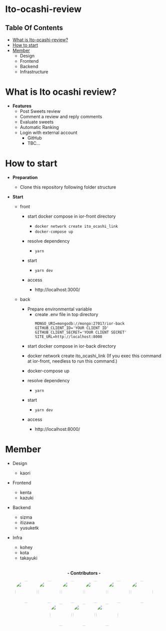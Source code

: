 Ito-ocashi-review
=====================

Table Of Contents
-----------------
- [What is Ito-ocashi-review?](#what-is-ito-ocashi-review)
- [How to start](#How-to-Start)
- [Member](#Member)
  - Design
  - Frontend
  - Backend
  - Infrastructure
  
What is Ito ocashi review?
==========================

* **Features**
    * Post Sweets review
    * Comment a review and reply comments
    * Evaluate sweets
    * Automatic Ranking
    * Login with external account
      - GitHub
      - TBC...

How to start
============

* **Preparation**
   * Clone this repository following folder structure     
   
*  **Start**
     - front
       - start docker compose in ior-front directory
         - `docker network create ito_ocashi_link`
         - `docker-compose up`
       
       - resolve dependency
         - `yarn`
       - start 
         - `yarn dev`
       - access
         - http://localhost:3000/
         
     - back
        * Prepare environmental variable
          - create .env file in top directory 
            ```
            MONGO_URI=mongodb://mongo:27017/ior-back
            GITHUB_CLIENT_ID='YOUR CLIENT ID'
            GITHUB_CLIENT_SECRET='YOUR CLIENT SECRET'
            SITE_URL=http://localhost:8000
            ```
          
        - start docker compose in ior-back directory
         - docker network create ito_ocashi_link (If you exec this command at ior-front, needless to run this command.)
         - docker-compose up
       
       - resolve dependency
         - `yarn`
       - start 
         - `yarn dev`
       - access
         - http://localhost:8000/
         
Member
======

- Design
  - kaori
  
- Frontend
  - kenta
  - kazuki
  
- Backend
  - sizma
  - itizawa
  - yusuketk
  
- Infra
  - kohey
  - kota
  - takayuki


<p align="center">
  <br>
  <b><a>- Contributors -</a></b><br>
  <br>
  <b><a><a href="https://github.com/zahmis"><img src="https://avatars1.githubusercontent.com/u/57100766?s=460&u=07ff350519633aa04f9988a2f635c7dd1160e061&v=4" width="70px;" style="border-radius: 50%;" /></a></b>
  <b><a><a href="https://github.com/kenta-o-weseek"><img src="https://avatars0.githubusercontent.com/u/68103416?s=460&v=4" width="70px;" style="border-radius: 50%;" /></a></b>
 <b><a><a href="https://github.com/yusuketk"><img src="https://avatars0.githubusercontent.com/u/38426468?s=460&v=4" width="70px;" style="border-radius: 50%;" /></a></b>
<b><a><a href="https://github.com/itizawa"><img src="https://avatars1.githubusercontent.com/u/48426654?s=460&u=5bc8892b0f575e8e70c7903ff443faa3574178eb&v=4" width="70px;" style="border-radius: 50%;" /></a></b>
<b><a><a href="https://github.com/kazuki-homma"><img src="https://avatars0.githubusercontent.com/u/56999344?s=400&u=fae15f6d35e72c6a0ba9f3aace4da782cb1e36fa&v=4" width="70px;" style="border-radius: 50%;" /></a></b>
<b><a><a href="https://github.com/takayuki-t"><img src="https://avatars0.githubusercontent.com/u/52646333?s=400&v=4" width="70px;" style="border-radius: 50%;" /></a></b>
<b><a><a href="https://github.com/kaoritokashiki"><img src="https://avatars2.githubusercontent.com/u/59536731?s=400&u=bc12e891add95e307d06c6989dae00fa541ea662&v=4" width="70px;" style="border-radius: 50%;" /></a></b>
<b><a><a href="https://github.com/
curtaincall888"><img src="https://avatars0.githubusercontent.com/u/61185362?s=400&v=4" width="70px;" style="border-radius: 50%;" /></a></b>
<b><a><a href="https://github.com/yamagai"><img src="https://avatars1.githubusercontent.com/u/48216243?s=400&u=28856d5fc9a71f1c247302e346ca969f617614f6&v=4" width="70px;" style="border-radius: 50%;" /></a></b>
  </p>
<br>
